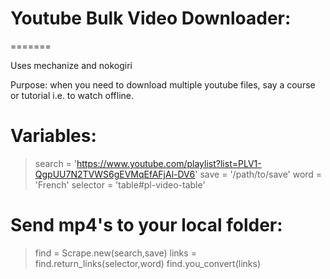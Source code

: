 # Youtube Bulk Video Downloader:
=======

Uses mechanize and nokogiri

Purpose: when you need to download multiple youtube files, say a course or tutorial i.e. to watch offline. 



Variables:
==========


> search = 'https://www.youtube.com/playlist?list=PLV1-QgpUU7N2TVWS6gEVMqEfAFjAl-DV6'
> save = '/path/to/save'
> word = 'French'
> selector = 'table#pl-video-table'

Send mp4's to your local folder:
==========
> find = Scrape.new(search,save)
> links = find.return_links(selector,word)
> find.you_convert(links) 


